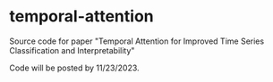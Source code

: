 # temporal-attention
Source code for paper "Temporal Attention for Improved Time Series Classification and Interpretability"

Code will be posted by 11/23/2023.
